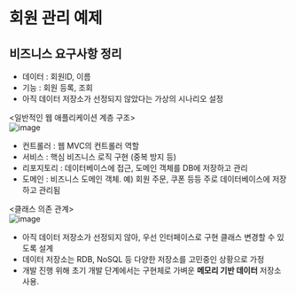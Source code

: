 <h1>회원 관리 예제</h1>  
  
<h2>비즈니스 요구사항 정리</h2>  
  
- 데이터 : 회원ID, 이름  
- 기능 : 회원 등록, 조회  
- 아직 데이터 저장소가 선정되지 않았다는 가상의 시나리오 설정  
   
<일반적인 웹 애플리케이션 계층 구조>  
![image](https://user-images.githubusercontent.com/34119641/130581670-c924fa12-a1f7-48e0-8fd8-348a3d264366.png)  
  
- 컨트롤러 : 웹 MVC의 컨트롤러 역할  
- 서비스 : 핵심 비즈니스 로직 구현 (중복 방지 등)  
- 리포지토리 : 데이터베이스에 접근, 도메인 객체를 DB에 저장하고 관리   
- 도메인 : 비즈니스 도메인 객체. 예) 회원 주문, 쿠폰 등등 주로 데이터베이스에 저장하고 관리됨  
  
<클래스 의존 관계>  
![image](https://user-images.githubusercontent.com/34119641/130581889-09d2a236-be14-4fd3-a757-b71a387f7508.png)  
  
- 아직 데이터 저장소가 선정되지 않아, 우선 인터페이스로 구현 클래스 변경할 수 있도록 설계  
- 데이터 저장소는 RDB, NoSQL 등 다양한 저장소를 고민중인 상황으로 가정  
- 개발 진행 위해 초기 개발 단계에서는 구현체로 가벼운 <b>메모리 기반 데이터</b> 저장소 사용.  


